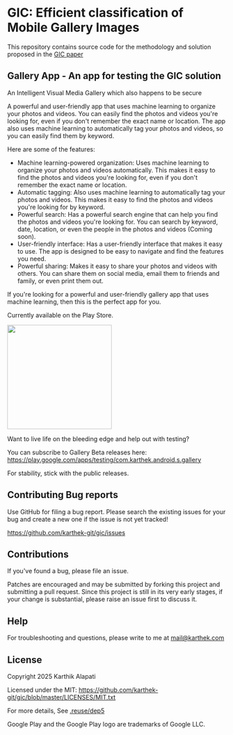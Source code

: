 # GIC: Efficient classification of Mobile Gallery Images

This repository contains source code for the methodology and solution proposed in the [GIC paper](https://gicpaper.karthek.com)


## Gallery App - An app for testing the GIC solution

An Intelligent Visual Media Gallery which also happens to be secure

A powerful and user-friendly app that uses machine learning to organize your photos and videos. You can easily find the photos and videos you're looking for, even if you don't remember the exact name or location. The app also uses machine learning to automatically tag your photos and videos, so you can easily find them by keyword.

Here are some of the features:

* Machine learning-powered organization: Uses machine learning to organize your photos and videos automatically. This makes it easy to find the photos and videos you're looking for, even if you don't remember the exact name or location.
* Automatic tagging: Also uses machine learning to automatically tag your photos and videos. This makes it easy to find the photos and videos you're looking for by keyword.
* Powerful search: Has a powerful search engine that can help you find the photos and videos you're looking for. You can search by keyword, date, location, or even the people in the photos and videos (Coming soon).
* User-friendly interface: Has a user-friendly interface that makes it easy to use. The app is designed to be easy to navigate and find the features you need.
* Powerful sharing: Makes it easy to share your photos and videos with others. You can share them on social media, email them to friends and family, or even print them out.

If you're looking for a powerful and user-friendly gallery app that uses machine learning, then this is the perfect app for you.

Currently available on the Play Store.

<a href="https://play.google.com/store/apps/details?id=com.karthek.android.s.gallery" target="_blank">
<img src="https://play.google.com/intl/en_gb/badges/static/images/badges/en_badge_web_generic.png" width=240 />
</a>

Want to live life on the bleeding edge and help out with testing?

You can subscribe to Gallery Beta releases here:
https://play.google.com/apps/testing/com.karthek.android.s.gallery

For stability, stick with the public releases.



## Contributing Bug reports

Use GitHub for filing a bug report.
Please search the existing issues for your bug and create a new one if the issue is not yet tracked!

https://github.com/karthek-git/gic/issues


## Contributions

If you've found a bug, please file an issue.

Patches are encouraged and may be submitted by forking this project and
submitting a pull request. Since this project is still in its very early stages,
if your change is substantial, please raise an issue first to discuss it.

## Help

For troubleshooting and questions, please write to me at mail@karthek.com

## License

Copyright 2025 Karthik Alapati

Licensed under the MIT: https://github.com/karthek-git/gic/blob/master/LICENSES/MIT.txt

For more details, See [.reuse/dep5](https://github.com/karthek-git/gic/blob/master/.reuse/dep5)

Google Play and the Google Play logo are trademarks of Google LLC.
